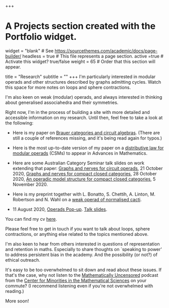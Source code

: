 +++
# A Projects section created with the Portfolio widget.
widget = "blank"  # See https://sourcethemes.com/academic/docs/page-builder/
headless = true  # This file represents a page section.
active =true  # Activate this widget? true/false
weight = 65  # Order that this section will appear.

title = "Research"
subtitle = ""
+++
I'm particularly interested in modular operads and other structures described by graphs admitting cycles. Watch this space for more notes on loops and sphere contractions.

I'm also keen on weak (modular) operads, and always interested in thinking about generalised associahedra and their symmetries.


Right now, I'm in the process of building a site with more detailed and accessible information on my research. 
Until then, feel free to take a look at the following:

- Here is my paper on [Brauer categories and circuit algebras](files/COWebV1.pdf). (There are still a couple of references missing, and it's being read again for typos.)
- Here is the most up-to-date version of my paper on a [distributive law for modular operads](files/MO210412.pdf) (CSMs) to appear in Advances in Mathematics.


- Here are some Australian Category Seminar talk slides on work extending that paper:
[Graphs and nerves for circuit operads](files/2020_10_21_AusCat_circuits.pdf), 21 October 2020,
[Graphs and nerves for compact closed categories](files/2020_10_28AusCat_CompactNerve.pdf), 28 October 2020,
[An operadic model structure for compact closed categories](files/2020_11_04_AusCat_OperadicModel.pdf), 5 November 2020.



- Here is my preprint together with L. Bonatto, S. Chettih, A. Linton, M. Robertson and N. Wahl on a [weak operad of normalised cacti](files/InfinityCacti-arXiv-version1c.pdf). 

- 11 August 2020, [Operads Pop-up](http://operads.com/). [Talk slides](files/Operads_popup.pdf).


You can find my cv [here](files/cv.pdf). 

Please feel free to get in touch if you want to talk about loops, sphere contractions, or anything else related to the topics mentioned above. 

I'm also keen to hear from others interested in questions of representation and retention in maths. Especially to share thoughts on `speaking to power' to address persistent bias in the academy. And the possibility (or not?) of ethical outreach. 

It's easy to be too overwhelmed to sit down and read about these issues. If that's the case, why not listen to the [Mathematically Uncensored](https://minoritymath.org/mathematically-uncensored/) podcast from the [Center for Minorities in the Mathematical Sciences](https://minoritymath.org/) on your commute? (I recommend listening even if you're not overwhelmed with reading.)

 <!-- I'm always curious to know about any work on feedback loops, recursion, fixed points. -->

More soon!
